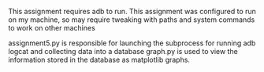 
This assignment requires adb to run.
This assignment was configured to run on my machine, so may require tweaking with paths and system commands to work on other machines

assignment5.py is responsible for launching the subprocess for running adb logcat and collecting data into a database
graph.py is used to view the information stored in the database as matplotlib graphs.



